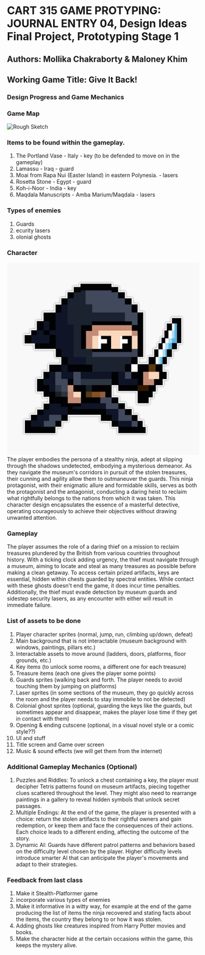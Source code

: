 
# CART 315 GAME PROTYPING: JOURNAL ENTRY 04,  Design Ideas Final Project, Prototyping Stage 1

## Authors: Mollika Chakraborty & Maloney Khim 

## Working Game Title: Give It Back!

### Design Progress and Game Mechanics 

### Game Map 
![Rough Sketch](Images/final_game_map.jpeg)

### Items to be found within the gameplay. 
1) The Portland Vase - Italy - key (to be defended to move on in the gameplay)
2) Lamassu - Iraq - guard 
3) Moai from Rapa Nui (Easter Island) in eastern Polynesia. - lasers 
4) Rosetta Stone - Egypt - guard 
5) Koh-i-Noor - India - key
6) Maqdala Manuscripts - Amba Marium/Maqdala - lasers 

### Types of enemies
1) Guards 
2) ecurity lasers
3) olonial ghosts

### Character 
![Character](Images/ninja.png)
The player embodies the persona of a stealthy ninja, adept at slipping through the shadows undetected, embodying a mysterious demeanor. As they navigate the museum's corridors in pursuit of the stolen treasures, their cunning and agility allow them to outmaneuver the guards. This ninja protagonist, with their enigmatic allure and formidable skills, serves as both the protagonist and the antagonist, conducting a daring heist to reclaim what rightfully belongs to the nations from which it was taken. This character design encapsulates the essence of a masterful detective, operating courageously to achieve their objectives without drawing unwanted attention.

### Gameplay
The player assumes the role of a daring thief on a mission to reclaim treasures plundered by the British from various countries throughout history. With a ticking clock adding urgency, the thief must navigate through a museum, aiming to locate and steal as many treasures as possible before making a clean getaway. To access certain prized artifacts, keys are essential, hidden within chests guarded by spectral entities. While contact with these ghosts doesn't end the game, it does incur time penalties. Additionally, the thief must evade detection by museum guards and sidestep security lasers, as any encounter with either will result in immediate failure.

### List of assets to be done
1) Player character sprites (normal, jump, run, climbing up/down, defeat)
2) Main background that is not interactable (museum background with windows, paintings, pillars etc.)
3) Interactable assets to move around (ladders, doors, platforms, floor grounds, etc.)
4) Key items (to unlock some rooms, a different one for each treasure)
5) Treasure items (each one gives the player some points)
6) Guards sprites (walking back and forth. The player needs to avoid touching them by jumping on platforms)
7) Laser sprites (in some sections of the museum, they go quickly across the room and the player needs to stay immobile to not be detected)
8) Colonial ghost sprites (optional, guarding the keys like the guards, but sometimes appear and disappear, makes the player lose time if they get in contact with them)
9) Opening & ending cutscene (optional, in a visual novel style or a comic style??)
10) UI and stuff
11) Title screen and Game over screen
12) Music & sound effects (we will get them from the internet)

### Additional Gameplay Mechanics (Optional) 
1) Puzzles and Riddles: To unlock a chest containing a key, the player must decipher Tetris patterns found on museum artifacts, piecing together clues scattered throughout the level. They might also need to rearrange paintings in a gallery to reveal hidden symbols that unlock secret passages.
2) Multiple Endings: At the end of the game, the player is presented with a choice: return the stolen artifacts to their rightful owners and gain redemption, or keep them and face the consequences of their actions. Each choice leads to a different ending, affecting the outcome of the story.
3) Dynamic AI: Guards have different patrol patterns and behaviors based on the difficulty level chosen by the player. Higher difficulty levels introduce smarter AI that can anticipate the player's movements and adapt to their strategies.

### Feedback from last class 
1) Make it Stealth-Platformer game 
2) incorporate various types of enemies 
3) Make it informative in a witty way, for example at the end of the game producing the list of items the ninja recovered and stating facts about the items, the country they belong to or how it was stolen. 
4) Adding ghosts like creatures inspired from Harry Potter movies and books. 
5) Make the character hide at the certain occasions within the game, this keeps the mystery alive. 
